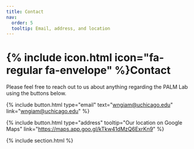 ```yaml
---
title: Contact
nav:
  order: 5
  tooltip: Email, address, and location
---
```


# {% include icon.html icon="fa-regular fa-envelope" %}Contact

Please feel free to reach out to us about anything regarding the PALM Lab using the buttons below.

{%
  include button.html
  type="email"
  text="wngiam@uchicago.edu"
  link="wngiam@uchicago.edu"
%}
<!-- {%
  include button.html
  type="phone"
  text="(555) 867-5309"
  link="+1-555-867-5309"
%} -->
{%
  include button.html
  type="address"
  tooltip="Our location on Google Maps"
  link="https://maps.app.goo.gl/kTkw41dMzQ6ExrKn9"
%}

{% include section.html %}

<!-- {% capture col1 %}

{%
  include figure.html
  image="images/photo.jpg"
  caption="Lorem ipsum"
%}

{% endcapture %}

{% capture col2 %}

{%
  include figure.html
  image="images/photo.jpg"
  caption="Lorem ipsum"
%}

{% endcapture %}

{% include cols.html col1=col1 col2=col2 %}

{% include section.html dark=true %}

{% capture col1 %}
Lorem ipsum dolor sit amet  
consectetur adipiscing elit  
sed do eiusmod tempor
{% endcapture %}

{% capture col2 %}
Lorem ipsum dolor sit amet  
consectetur adipiscing elit  
sed do eiusmod tempor
{% endcapture %}

{% capture col3 %}
Lorem ipsum dolor sit amet  
consectetur adipiscing elit  
sed do eiusmod tempor
{% endcapture %}

{% include cols.html col1=col1 col2=col2 col3=col3 %} -->
